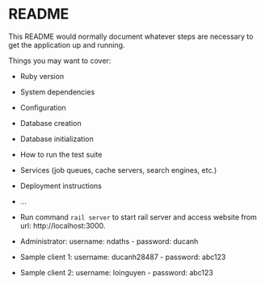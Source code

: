 # README

This README would normally document whatever steps are necessary to get the
application up and running.

Things you may want to cover:

* Ruby version

* System dependencies

* Configuration

* Database creation

* Database initialization

* How to run the test suite

* Services (job queues, cache servers, search engines, etc.)

* Deployment instructions

* ...

* Run command ``` rail server ``` to start rail server and access website from url: http://localhost:3000.

* Administrator: username: ndaths - password: ducanh
* Sample client 1: username: ducanh28487 - password: abc123
* Sample client 2: username: loinguyen - password: abc123
